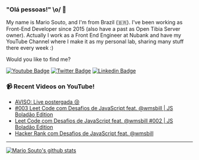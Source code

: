 ### "Olá pessoas!" \o/ 👋

My name is Mario Souto, and I'm from Brazil (🇧🇷). I've been working as Front-End Developer since 2015 (also have a past as Open Tibia Server owner). Actually I work as a Front End Engineer at Nubank and have my YouTube Channel where I make it as my personal lab, sharing many stuff there every week :)

Would you like to find me?

[![Youtube Badge](https://img.shields.io/badge/-Youtube-FF0000?style=flat-square&labelColor=FF0000&logo=youtube&logoColor=white&link=https://youtube.com/c/DevSoutinho)](https://youtube.com/c/DevSoutinho)
[![Twitter Badge](https://img.shields.io/badge/-Twitter-1ca0f1?style=flat-square&labelColor=1ca0f1&logo=twitter&logoColor=white&link=https://twitter.com/omariosouto)](https://twitter.com/omariosouto)
[![Linkedin Badge](https://img.shields.io/badge/-LinkedIn-blue?style=flat-square&logo=Linkedin&logoColor=white&link=https://www.linkedin.com/in/omariosouto)](https://www.linkedin.com/in/omariosouto)

### 📹 Recent Videos on YouTube!

<!-- YOUTUBE:START -->
- [AVISO: Live postergada 😢](https://www.youtube.com/watch?v=90uXzsE_QE4)
- [#003 Leet Code com Desafios de JavaScript feat. @wmsbill | JS Boladão Edition](https://www.youtube.com/watch?v=TutN9nac9Dw)
- [Leet Code com Desafios de JavaScript feat. @wmsbill #002 | JS Boladão Edition](https://www.youtube.com/watch?v=BxM58fWynFY)
- [Hacker Rank com Desafios de JavaScript feat. @wmsbill](https://www.youtube.com/watch?v=_KqiVCQZ3Ak)
<!-- YOUTUBE:END -->

____


[![Mario Souto's github stats](https://github-readme-stats.vercel.app/api?username=omariosouto&theme=dark&show_icons=true&count_private=true)](https://github.com/omariosouto)
